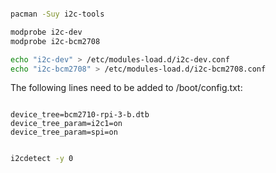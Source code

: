 ```sh

pacman -Suy i2c-tools

modprobe i2c-dev
modprobe i2c-bcm2708

echo "i2c-dev" > /etc/modules-load.d/i2c-dev.conf
echo "i2c-bcm2708" > /etc/modules-load.d/i2c-bcm2708.conf

```
The following lines need to be added to /boot/config.txt:

```code

device_tree=bcm2710-rpi-3-b.dtb
device_tree_param=i2c1=on
device_tree_param=spi=on

```

```sh

i2cdetect -y 0

```
